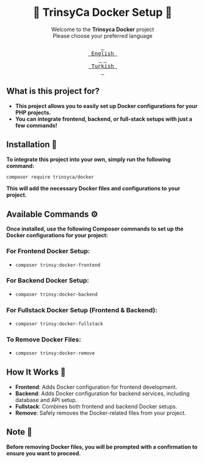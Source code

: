 # <div align="center">🚀 TrinsyCa Docker Setup 🚀</div>
<div align="center">

Welcome to the **Trinsyca Docker** project<br>
Please choose your preferred language

[<kbd> <br> English <br> </kbd>][EN]
[<kbd> <br> Turkish <br> </kbd>][TR]

[TR]: README.tr.md
[EN]: https://github.com/TrinsyCa/Docker/tree/main?tab=readme-ov-file#-trinsyca-docker-setup-
</div>

## What is this project for?

- **This project allows you to easily set up Docker configurations for your PHP projects.**
- **You can integrate frontend, backend, or full-stack setups with just a few commands!**

## Installation 🚀

**To integrate this project into your own, simply run the following command:**
```bash
composer require trinsyca/docker
```
**This will add the necessary Docker files and configurations to your project.**

## Available Commands ⚙️

**Once installed, use the following Composer commands to set up the Docker configurations for your project:**

### For Frontend Docker Setup:
- ```bash
  composer trinsy:docker-frontend
  ```

### For Backend Docker Setup:
- ```bash
  composer trinsy:docker-backend
  ```

### For Fullstack Docker Setup (Frontend & Backend):
- ```bash
  composer trinsy:docker-fullstack
  ```

### To Remove Docker Files:
- ```bash
  composer trinsy:docker-remove
  ```

## How It Works 🔧

- **Frontend**: Adds Docker configuration for frontend development.
- **Backend**: Adds Docker configuration for backend services, including database and API setup.
- **Fullstack**: Combines both frontend and backend Docker setups.
- **Remove**: Safely removes the Docker-related files from your project.

## Note 📌

**Before removing Docker files, you will be prompted with a confirmation to ensure you want to proceed.**
